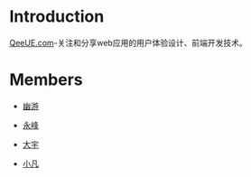 # Introduction #

[QeeUE.com](http://qeeue.com)-关注和分享web应用的用户体验设计、前端开发技术。

# Members #

  * [幽游](http://vivasky.com)

  * [永峰](http://qeeue.com)

  * [大宇](http://www.donyshop.com)

  * [小凡](http://qeeue.com/)